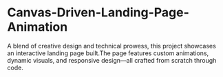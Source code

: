 # Canvas-Driven-Landing-Page-Animation
 A blend of creative design and technical prowess, this project showcases an interactive landing page built.The page features custom animations, dynamic visuals, and responsive design—all crafted from scratch through code. 
